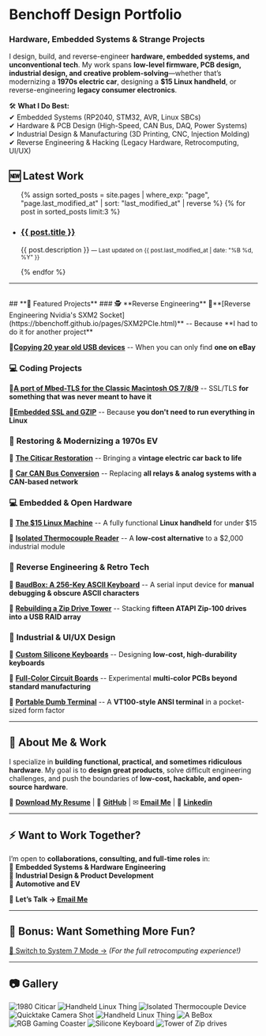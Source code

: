 # **Benchoff Design Portfolio**  
### **Hardware, Embedded Systems & Strange Projects**

I design, build, and reverse-engineer **hardware, embedded systems, and unconventional tech**. My work spans **low-level firmware, PCB design, industrial design, and creative problem-solving**—whether that’s modernizing a **1970s electric car**, designing a **$15 Linux handheld**, or reverse-engineering **legacy consumer electronics**.

🛠 **What I Do Best:**  
✔ Embedded Systems (RP2040, STM32, AVR, Linux SBCs)  
✔ Hardware & PCB Design (High-Speed, CAN Bus, DAQ, Power Systems)  
✔ Industrial Design & Manufacturing (3D Printing, CNC, Injection Molding)  
✔ Reverse Engineering & Hacking (Legacy Hardware, Retrocomputing, UI/UX)  

<!-- 🆕 Latest Work Section -->
<section id="latest-work">
  <h2>🆕 Latest Work</h2>
  <ul class="latest-work-list">
    {% assign sorted_posts = site.pages | where_exp: "page", "page.last_modified_at" | sort: "last_modified_at" | reverse %}
    {% for post in sorted_posts limit:3 %}
      <li class="latest-work-item">
        <h3><a href="{{ post.url | relative_url }}">{{ post.title }}</a></h3>
        <p>
          {{ post.description }}
          <small> — Last updated on {{ post.last_modified_at | date: "%B %d, %Y" }}</small>
        </p>
      </li>
    {% endfor %}
  </ul>
</section>

---
<br>
## **📌 Featured Projects**
### 🕵️ **Reverse Engineering**
🔹**[Reverse Engineering Nvidia's SXM2 Socket](https://bbenchoff.github.io/pages/SXM2PCIe.html)** -- Because **I had to do it for another project**

🔹**[Copying 20 year old USB devices](https://bbenchoff.github.io/pages/atapi.html)** -- When you can only find **one on eBay**

### 💻 **Coding Projects**
🔹**[A port of Mbed-TLS for the Classic Macintosh OS 7/8/9](https://bbenchoff.github.io/pages/MacSSL.html)** -- SSL/TLS **for something that was never meant to have it**

🔹**[Embedded SSL and GZIP](https://bbenchoff.github.io/pages/BusTideDisplay.html)** -- Because **you don't need to run everything in Linux**

### 🚗 **Restoring & Modernizing a 1970s EV**
🔹 **[The Citicar Restoration](https://bbenchoff.github.io/pages/Citicar.html)** -- Bringing a **vintage electric car back to life**  

🔹 **[Car CAN Bus Conversion](https://bbenchoff.github.io/pages/CANconversion.html)** -- Replacing **all relays & analog systems with a CAN-based network**  

### 💻 **Embedded & Open Hardware**
🔹 **[The $15 Linux Machine](https://bbenchoff.github.io/pages/LinuxDevice.html)** -- A fully functional **Linux handheld** for under $15 

🔹 **[Isolated Thermocouple Reader](https://bbenchoff.github.io/pages/IsoTherm.html)** -- A **low-cost alternative** to a $2,000 industrial module  

### 🔬 **Reverse Engineering & Retro Tech**
🔹 **[BaudBox: A 256-Key ASCII Keyboard](https://bbenchoff.github.io/pages/BaudBox.html)** -- A serial input device for **manual debugging & obscure ASCII characters** 

🔹 **[Rebuilding a Zip Drive Tower](https://bbenchoff.github.io/pages/atapi.html)** -- Stacking **fifteen ATAPI Zip-100 drives into a USB RAID array**  

### 🎨 **Industrial & UI/UX Design**
🔹 **[Custom Silicone Keyboards](https://bbenchoff.github.io/pages/keyboard.html)** -- Designing **low-cost, high-durability keyboards**

🔹 **[Full-Color Circuit Boards](https://bbenchoff.github.io/pages/colorPCB.html)** -- Experimental **multi-color PCBs beyond standard manufacturing**

🔹 **[Portable Dumb Terminal](https://bbenchoff.github.io/pages/dumb.html)** -- A **VT100-style ANSI terminal** in a pocket-sized form factor  

---

## **📄 About Me & Work**
I specialize in **building functional, practical, and sometimes ridiculous hardware**. My goal is to **design great products**, solve difficult engineering challenges, and push the boundaries of **low-cost, hackable, and open-source hardware**.

📝 **[Download My Resume](https://github.com/bbenchoff/CV/blob/main/Brian%20Benchoff%20-%20Resume.pdf)** | 🔗 **[GitHub](https://github.com/bbenchoff)** | ✉ **[Email Me](mailto:benchoff@gmail.com)** | 🥑 **[Linkedin](https://www.linkedin.com/in/bbenchoff/)**

---

## **⚡ Want to Work Together?**
I’m open to **collaborations, consulting, and full-time roles** in:  
🔹 **Embedded Systems & Hardware Engineering**  
🔹 **Industrial Design & Product Development**  
🔹 **Automotive and EV**  

💬 **Let’s Talk → [Email Me](mailto:benchoff@gmail.com)**  

---

## **🚀 Bonus: Want Something More Fun?**
[🔄 Switch to System 7 Mode →](https://bbenchoff.github.io/system7) *(For the full retrocomputing experience!)*  

---

## **📷 Gallery**
![1980 Citicar](/images/Car/OceanBeach/Hero.jpg)
![Handheld Linux Thing](/images/SAB-4.png)
![Isolated Thermocouple Device](/images/IsoThermHero.png)
![Quicktake Camera Shot](/images/Quicktake.jpg)
![Handheld Linux Thing](/images/SAB.png)
![A BeBox](/images/BeBox-Small.png)
![RGB Gaming Coaster](/images/RGBGaming-small.jpg)
![Silicone Keyboard](/images/Keyboard-Small.png)
![Tower of Zip drives](/images/Zip-Small.png)
